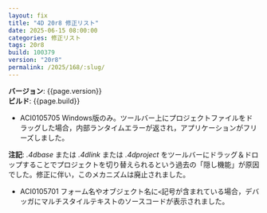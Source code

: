 ```yaml
---
layout: fix
title: "4D 20r8 修正リスト"
date: 2025-06-15 08:00:00
categories: 修正リスト
tags: 20r8
build: 100379
version: "20r8"
permalink: /2025/168/:slug/
---
```


**バージョン**: {{page.version}}  
**ビルド**: {{page.build}} 

* ACI0105705 Windows版のみ。ツールバー上にプロジェクトファイルをドラッグした場合，内部ランタイムエラーが返され，アプリケーションがフリーズしました。

**注記**: *.4dbase* または *.4dlink* または *.4dproject* をツールバーにドラッグ＆ドロップすることでプロジェクトを切り替えられるという過去の「隠し機能」が原因でした。修正に伴い，このメカニズムは廃止されました。

* ACI0105701 フォーム名やオブジェクト名に`<`記号が含まれている場合，デバッガにマルチスタイルテキストのソースコードが表示されました。